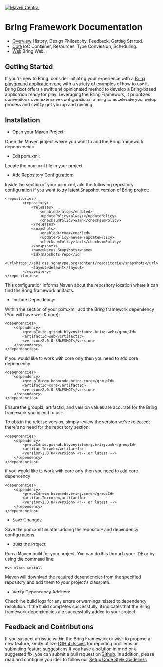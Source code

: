 [![Maven Central](https://maven-badges.herokuapp.com/maven-central/io.github.blyznytsiaorg.bring.web/web/badge.svg)](https://maven-badges.herokuapp.com/maven-central/io.github.blyznytsiaorg.bring.web/web)

# Bring Framework Documentation

- [Overview](features/Overview.md)  History, Design Philosophy, Feedback, Getting Started.
- [Core](features/Core.md)  IoC Container, Resources, Type Conversion, Scheduling.
- [Web](features/Web.md)  Bring Web.


## Getting Started

If you're new to Bring, consider initiating your experience with a [Bring playground application repo](https://github.com/BlyznytsiaOrg/bring-playground) with a variety of examples of how to use it.
Bring Boot offers a swift and opinionated method to develop a Bring-based application ready for play.
Leveraging the Bring Framework, it prioritizes conventions over extensive configurations, aiming to accelerate your setup process and swiftly get you up and running.


## Installation

- Open your Maven Project:

Open the Maven project where you want to add the Bring framework dependencies.

- Edit pom.xml:

Locate the pom.xml file in your project.

- Add Repository Configuration:

Inside the <repositories> section of your pom.xml, add the following repository configuration 
if you want to try latest Snapshot version of Bring project:

```
<repositories>
		<repository>
			<releases>
				<enabled>false</enabled>
				<updatePolicy>always</updatePolicy>
				<checksumPolicy>warn</checksumPolicy>
			</releases>
			<snapshots>
				<enabled>true</enabled>
				<updatePolicy>never</updatePolicy>
				<checksumPolicy>fail</checksumPolicy>
			</snapshots>
			<name>Nexus Snapshots</name>
			<id>snapshots-repo</id>
			<url>https://s01.oss.sonatype.org/content/repositories/snapshots</url>
			<layout>default</layout>
		</repository>
</repositories>

```

This configuration informs Maven about the repository location where it can find the Bring framework artifacts.

- Include Dependency:

Within the <dependencies> section of your pom.xml, add the Bring framework dependency (You will have web & core):

```
<dependencies>
    <dependency>
        <groupId>io.github.blyznytsiaorg.bring.web</groupId>
        <artifactId>web</artifactId>
        <version>2.0.0-SNAPSHOT</version>
    </dependency>
</dependencies>

```

if you would like to work with core only then you need to add core dependency


```
<dependencies>
    <dependency>
        <groupId>com.bobocode.bring.core</groupId>
        <artifactId>core</artifactId>
        <version>2.0.0-SNAPSHOT</version>
    </dependency>
</dependencies>

```

Ensure the groupId, artifactId, and version values are accurate for the Bring framework you intend to use.

To obtain the release version, simply review the version we've released; there's no need for the repository section:


```
<dependencies>
    <dependency>
        <groupId>io.github.blyznytsiaorg.bring.web</groupId>
        <artifactId>web</artifactId>
        <version>1.0.0</version> <!-- or latest -->
    </dependency>
</dependencies>

```

if you would like to work with core only then you need to add core dependency


```
<dependencies>
    <dependency>
        <groupId>com.bobocode.bring.core</groupId>
        <artifactId>core</artifactId>
        <version>1.0.0</version> <!-- or latest -->
    </dependency>
</dependencies>

```


- Save Changes:

Save the pom.xml file after adding the repository and dependency configurations.

- Build the Project:

Run a Maven build for your project. You can do this through your IDE or by using the command line:

```
mvn clean install
```

Maven will download the required dependencies from the specified repository and add them to your project's classpath.

- Verify Dependency Addition:

Check the build logs for any errors or warnings related to dependency resolution. If the build completes successfully, it indicates that the Bring framework dependencies are successfully added to your project.

## Feedback and Contributions

If you suspect an issue within the Bring Framework or wish to propose a new feature, kindly utilize [GitHub Issues](https://github.com/BlyznytsiaOrg/bring/issues/new) for reporting problems or submitting feature suggestions
If you have a solution in mind or a suggested fix, you can submit a pull request on [Github](https://github.com/BlyznytsiaOrg/bring). In addition, please read and configure you idea to follow our [Setup Code Style Guidelines](https://github.com/BlyznytsiaOrg/bring/wiki#setup-code-style-guidelines)
